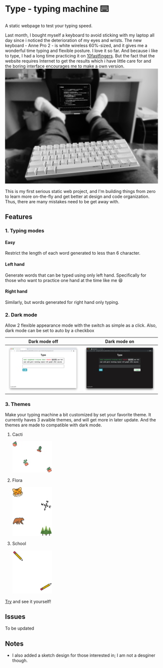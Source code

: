 # Type - typing machine ⌨️

A static webpage to test your typing speed.

Last month, I bought myself a keyboard to avoid sticking with my laptop all day since i noticed the deterioration of my eyes and wrists. The new keyboard - Anne Pro 2 - is white wireless 60%-sized, and it gives me a wonderful time typing and flexible posture. I love it so far. And because i like to type, I had a long time practicing it on [10fastfingers](https://10fastfingers.com). But the fact that the website requires Internet to get the results which i have little care for and the boring interface encourages me to make a own version.
![Picture of my just-bought keyboard](images/keyboard.png)

This is my first serious static web project, and I'm building things from zero to learn more on-the-fly and get better at design and code organization. Thus, there are many mistakes need to be get away with.

## Features

### 1. Typing modes

#### Easy

Restrict the length of each word generated to less than 6 character.

#### Left hand

Generate words that can be typed using only left hand. Specifically for those who want to practice one hand at the time like me 😆

#### Right hand

Similarly, but words generated for right hand only typing.

### 2. Dark mode

Allow 2 flexible appearance mode with the switch as simple as a click. Also, dark mode can be set to auto by a checkbox

|        Dark mode off         |        Dark mode on         |
| :--------------------------: | :-------------------------: |
| ![](images/darkmode-off.png) | ![](images/darkmode-on.png) |

### 3. Themes

Make your typing machine a bit customized by set your favorite theme. It currently haves 3 avaible themes, and will get more in later update. And the themes are made to compatible with dark mode.

1. Cacti

   <img src="seed_cacti.png" width="130px">
2. Flora

   <img src="seed_flora.png" width="130px">
3. School

   <img src="seed_pencil.png" width="130px">

[Try](https://giahuy2201.github.io/Type) and see it yourself!

## Issues
To be updated

## Notes

- I also added a sketch design for those interested in; I am not a desginer though.
